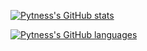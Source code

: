 


<!--
### Hi there 👋
**Pytness/pytness** is a ✨ _special_ ✨ repository because its `README.md` (this file) appears on your GitHub profile.

Here are some ideas to get you started:

- 🔭 I’m currently working on ...
- 🌱 I’m currently learning ...
- 👯 I’m looking to collaborate on ...
- 🤔 I’m looking for help with ...
- 💬 Ask me about ...
- 📫 How to reach me: ...
- 😄 Pronouns: ...
- ⚡ Fun fact: ...
-->


[![Pytness's GitHub stats](https://github-readme-stats.vercel.app/api?username=pytness&show_icons=true&theme=material-palenight)](https://github.com/anuraghazra/github-readme-stats)

[![Pytness's GitHub languages](https://github-readme-stats.vercel.app/api/top-langs/?username=pytness&layout=compact&theme=material-palenight)](https://github.com/anuraghazra/github-readme-stats)
